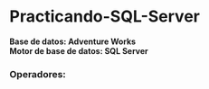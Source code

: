 # Practicando-SQL-Server
**Base de datos: Adventure Works**  
**Motor de base de datos: SQL Server**  
### Operadores:  
